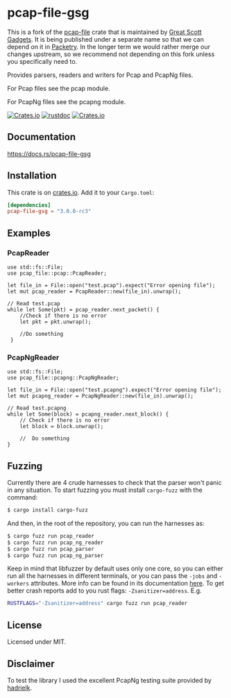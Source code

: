 # pcap-file-gsg

This is a fork of the [pcap-file](https://github.com/courvoif/pcap-file) crate that is maintained by [Great Scott Gadgets](https://greatscottgadgets.com/). It is being published under a separate name so that we can depend on it in [Packetry](https://github.com/greatscottgadgets/packetry/). In the longer term we would rather merge our changes upstream, so we recommend not depending on this fork unless you specifically need to.

Provides parsers, readers and writers for Pcap and PcapNg files.

For Pcap files see the pcap module.

For PcapNg files see the pcapng module.

[![Crates.io](https://img.shields.io/crates/v/pcap-file-gsg.svg)](https://crates.io/crates/pcap-file-gsg)
[![rustdoc](https://img.shields.io/badge/Doc-pcap--file--gsg-green.svg)](https://docs.rs/pcap-file-gsg/)
[![Crates.io](https://img.shields.io/crates/l/pcap-file-gsg.svg)](https://github.com/greatscottgadgets/pcap-file/blob/master/LICENSE)

## Documentation

<https://docs.rs/pcap-file-gsg>

## Installation

This crate is on [crates.io](https://crates.io/crates/pcap-file-gsg).
Add it to your `Cargo.toml`:

```toml
[dependencies]
pcap-file-gsg = "3.0.0-rc3"
```

## Examples

### PcapReader

```rust,no_run
use std::fs::File;
use pcap_file::pcap::PcapReader;

let file_in = File::open("test.pcap").expect("Error opening file");
let mut pcap_reader = PcapReader::new(file_in).unwrap();

// Read test.pcap
while let Some(pkt) = pcap_reader.next_packet() {
    //Check if there is no error
    let pkt = pkt.unwrap();

    //Do something
 }
```

### PcapNgReader

```rust,no_run
use std::fs::File;
use pcap_file::pcapng::PcapNgReader;

let file_in = File::open("test.pcapng").expect("Error opening file");
let mut pcapng_reader = PcapNgReader::new(file_in).unwrap();

// Read test.pcapng
while let Some(block) = pcapng_reader.next_block() {
    // Check if there is no error
    let block = block.unwrap();

    //  Do something
}
```

## Fuzzing

Currently there are 4 crude harnesses to check that the parser won't panic in any situation. To start fuzzing you must install `cargo-fuzz` with the command:

```bash
$ cargo install cargo-fuzz
```

And then, in the root of the repository, you can run the harnesses as:

```bash
$ cargo fuzz run pcap_reader
$ cargo fuzz run pcap_ng_reader
$ cargo fuzz run pcap_parser
$ cargo fuzz run pcap_ng_parser
```

Keep in mind that libfuzzer by default uses only one core, so you can either run all the harnesses in different terminals, or you can pass the `-jobs` and `-workers` attributes. More info can be found in its documentation [here](https://llvm.org/docs/LibFuzzer.html).
To get better crash reports add to you rust flags: `-Zsanitizer=address`.
E.g.

```bash
RUSTFLAGS="-Zsanitizer=address" cargo fuzz run pcap_reader
```

## License

Licensed under MIT.

## Disclaimer

To test the library I used the excellent PcapNg testing suite provided by [hadrielk](https://github.com/hadrielk/pcapng-test-generator).
